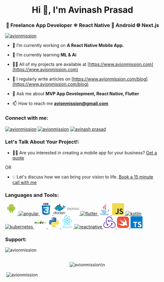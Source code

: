 <h1 align="center">Hi 👋, I'm Avinash Prasad</h1>
<h3 align="center">💼 Freelance App Developer ⚛️ React Native 💚 Android 🌐 Next.js</h3>

<p align="left"> <a href="https://twitter.com/avionmission" target="blank"><img src="https://img.shields.io/twitter/follow/avionmission?logo=twitter&style=for-the-badge" alt="avionmission" /></a> </p>

- 🔭 I’m currently working on **A React Native Mobile App.**

- 🌱 I’m currently learning **ML & Ai**

- 👨‍💻 All of my projects are available at [https://www.avionmission.com](https://www.avionmission.com)

- 📝 I regularly write articles on [https://www.avionmission.com/blog](https://www.avionmission.com/blog)

- 💬 Ask me about **MVP App Development, React Native, Flutter**

- 📫 How to reach me **avionmission@gmail.com**

<h3 align="left">Connect with me:</h3>
<p align="left">
<a href="https://twitter.com/avionmission" target="blank"><img align="center" src="https://raw.githubusercontent.com/rahuldkjain/github-profile-readme-generator/master/src/images/icons/Social/twitter.svg" alt="avionmission" height="30" width="40" /></a>
<a href="https://linkedin.com/in/avionmission" target="blank"><img align="center" src="https://raw.githubusercontent.com/rahuldkjain/github-profile-readme-generator/master/src/images/icons/Social/linked-in-alt.svg" alt="avionmission" height="30" width="40" /></a>
<a href="https://www.youtube.com/c/avinash prasad" target="blank"><img align="center" src="https://raw.githubusercontent.com/rahuldkjain/github-profile-readme-generator/master/src/images/icons/Social/youtube.svg" alt="avinash prasad" height="30" width="40" /></a>
</p>

<h3 align="left">Let's Talk About Your Project!:</h3>

- 👨‍💻 Are you interested in creating a mobile app for your business? [Get a quote](https://docs.google.com/forms/d/e/1FAIpQLScWGeXAD5Bhw7dwzHx1loqywM-gyShbdNJM24DuBWPQMqtWow/viewform)

OR

- 💡 Let's discuss how we can bring your vision to life. [Book a 15 minute call with me](https://calendly.com/avionmission/consultation?month=2023-04)

<h3 align="left">Languages and Tools:</h3>
<p align="left"> <a href="https://developer.android.com" target="_blank" rel="noreferrer"> <img src="https://raw.githubusercontent.com/devicons/devicon/master/icons/android/android-original-wordmark.svg" alt="android" width="40" height="40"/> </a> <a href="https://angular.io" target="_blank" rel="noreferrer"> <img src="https://angular.io/assets/images/logos/angular/angular.svg" alt="angular" width="40" height="40"/> </a> <a href="https://www.w3schools.com/css/" target="_blank" rel="noreferrer"> <img src="https://raw.githubusercontent.com/devicons/devicon/master/icons/css3/css3-original-wordmark.svg" alt="css3" width="40" height="40"/> </a> <a href="https://www.docker.com/" target="_blank" rel="noreferrer"> <img src="https://raw.githubusercontent.com/devicons/devicon/master/icons/docker/docker-original-wordmark.svg" alt="docker" width="40" height="40"/> </a> <a href="https://expressjs.com" target="_blank" rel="noreferrer"> <img src="https://raw.githubusercontent.com/devicons/devicon/master/icons/express/express-original-wordmark.svg" alt="express" width="40" height="40"/> </a> <a href="https://flutter.dev" target="_blank" rel="noreferrer"> <img src="https://www.vectorlogo.zone/logos/flutterio/flutterio-icon.svg" alt="flutter" width="40" height="40"/> </a> <a href="https://www.java.com" target="_blank" rel="noreferrer"> <img src="https://raw.githubusercontent.com/devicons/devicon/master/icons/java/java-original.svg" alt="java" width="40" height="40"/> </a> <a href="https://developer.mozilla.org/en-US/docs/Web/JavaScript" target="_blank" rel="noreferrer"> <img src="https://raw.githubusercontent.com/devicons/devicon/master/icons/javascript/javascript-original.svg" alt="javascript" width="40" height="40"/> </a> <a href="https://kotlinlang.org" target="_blank" rel="noreferrer"> <img src="https://www.vectorlogo.zone/logos/kotlinlang/kotlinlang-icon.svg" alt="kotlin" width="40" height="40"/> </a> <a href="https://kubernetes.io" target="_blank" rel="noreferrer"> <img src="https://www.vectorlogo.zone/logos/kubernetes/kubernetes-icon.svg" alt="kubernetes" width="40" height="40"/> </a> <a href="https://nodejs.org" target="_blank" rel="noreferrer"> <img src="https://raw.githubusercontent.com/devicons/devicon/master/icons/nodejs/nodejs-original-wordmark.svg" alt="nodejs" width="40" height="40"/> </a> <a href="https://www.python.org" target="_blank" rel="noreferrer"> <img src="https://raw.githubusercontent.com/devicons/devicon/master/icons/python/python-original.svg" alt="python" width="40" height="40"/> </a> <a href="https://reactjs.org/" target="_blank" rel="noreferrer"> <img src="https://raw.githubusercontent.com/devicons/devicon/master/icons/react/react-original-wordmark.svg" alt="react" width="40" height="40"/> </a> <a href="https://reactnative.dev/" target="_blank" rel="noreferrer"> <img src="https://reactnative.dev/img/header_logo.svg" alt="reactnative" width="40" height="40"/> </a> <a href="https://redux.js.org" target="_blank" rel="noreferrer"> <img src="https://raw.githubusercontent.com/devicons/devicon/master/icons/redux/redux-original.svg" alt="redux" width="40" height="40"/> </a> <a href="https://developer.apple.com/swift/" target="_blank" rel="noreferrer"> <img src="https://raw.githubusercontent.com/devicons/devicon/master/icons/swift/swift-original.svg" alt="swift" width="40" height="40"/> </a> <a href="https://www.typescriptlang.org/" target="_blank" rel="noreferrer"> <img src="https://raw.githubusercontent.com/devicons/devicon/master/icons/typescript/typescript-original.svg" alt="typescript" width="40" height="40"/> </a> </p>

<h3 align="left">Support:</h3>
<p><a href="https://www.buymeacoffee.com/avionmission"> <img align="left" src="https://cdn.buymeacoffee.com/buttons/v2/default-yellow.png" height="50" width="210" alt="avionmission" /></a></p><br><br>

<p><img align="left" src="https://github-readme-stats.vercel.app/api/top-langs?username=avionmission&show_icons=true&locale=en&layout=compact" alt="avionmission" /></p>

\n

<p>&nbsp;<img align="center" src="https://github-readme-stats.vercel.app/api?username=avionmission&show_icons=true&locale=en" alt="avionmission" /></p>
